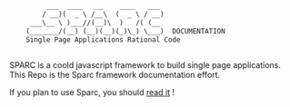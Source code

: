 ```html
         ___  ____   __    ____   ___ 
        / __)(  _ \ /__\  (  _ \ / __)
     ___\__ \ )___//(__)\  )   /( (__     
    (_______/(__) (__)(__)(_)\_) \___)  DOCUMENTATION
    Single Page Applications Rational Code
    
```
SPARC is a coold javascript framework to build single page applications.  
This Repo is the Sparc framework documentation effort.  

If you plan to use Sparc, you should [read it](https://sparc.internike.com) !
